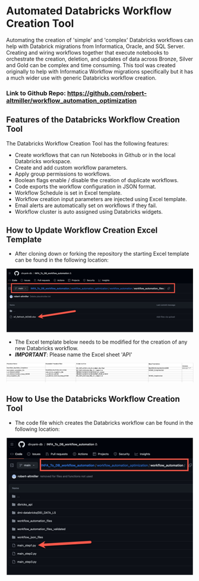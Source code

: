 # Automated Databricks Workflow Creation Tool

Automating the creation of 'simple' and 'complex' Databricks workflows can help with Databrick migrations from Informatica, Oracle, and SQL Server.  Creating and wiring workflows together that execute notebooks to orchestrate the creation, deletion, and updates of data across Bronze, Silver and Gold can be complex and time consuming.  This tool was created originally to help with Informatica Workflow migrations specifically but it has a much wider use with generic Databricks workflow creation.

### Link to Github Repo: https://github.com/robert-altmiller/workflow_automation_optimization

## Features of the Databricks Workflow Creation Tool

The Databricks Workflow Creation Tool has the following features:
- Create workflows that can run Notebooks in Github or in the local Databricks workspace.
- Create and add custom workflow parameters.
- Apply group permissions to workflows.
- Boolean flags enable / disable the creation of duplicate workflows.
- Code exports the workflow configuration in JSON format.
- Workflow Schedule is set in Excel template.
- Workflow creation input parameters are injected using Excel template.
- Email alerts are automatically set on workflows if they fail.
- Workflow cluster is auto assigned using Databricks widgets.

## How to Update Workflow Creation Excel Template

- After cloning down or forking the repository the starting Excel template can be found in the following location:

![excel_template_loc.jpg](/readme_images/excel_template_location.jpg)

- The Excel template below needs to be modified for the creation of any new Databricks workflow.  
- ***IMPORTANT***: Please name the Excel sheet 'API'

![excel_template_mod1.jpg](/readme_images/excel_template_modify1.jpg)

## How to Use the Databricks Workflow Creation Tool

- The code file which creates the Databricks workflow can be found in the following location:

![main_prog.jpg](/readme_images/main_program.jpg)